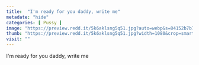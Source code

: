 ```yaml
---
title:  "I'm ready for you daddy, write me"
metadate: "hide"
categories: [ Pussy ]
image: "https://preview.redd.it/5k6aklsng5q51.jpg?auto=webp&s=84152b7b73b91989228c109b55dc895483719ef9"
thumb: "https://preview.redd.it/5k6aklsng5q51.jpg?width=1080&crop=smart&auto=webp&s=495c5050fffa8a1c7f6ac44066a5dd7162dc2f95"
visit: ""
---
```

I'm ready for you daddy, write me
